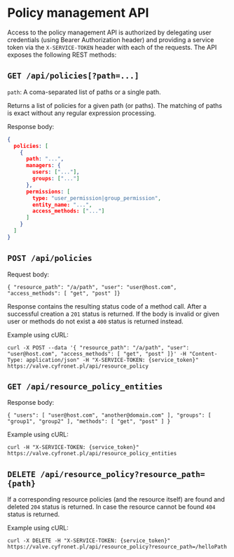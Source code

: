 # Policy management API

Access to the policy management API is authorized by delegating user
credentials (using Bearer Authorization header) and providing a service token
via the `X-SERVICE-TOKEN` header with each of the requests. The API exposes the
following REST methods:

## `GET /api/policies[?path=...]`

`path`: A coma-separated list of paths or a single path.

Returns a list of policies for a given path (or paths). The matching of paths is exact without
any regular expression processing.

Response body:

```json
{
  policies: [
    {
      path: "...",
      managers: {
        users: ["..."],
        groups: ["..."]
      },
      permissions: [
        type: "user_permission|group_permission",
        entity_name: "...",
        access_methods: ["..."]
      ]
    }
  ]
}
```

## `POST /api/policies`

Request body:

```
{ "resource_path": "/a/path", "user": "user@host.com", "access_methods": [ "get", "post" ]}
```

Response contains the resulting status code of a method call. After a successful creation
a `201` status is returned. If the body is invalid or given user or methods do not exist a `400`
status is returned instead.

Example using cURL:

```
curl -X POST --data '{ "resource_path": "/a/path", "user": "user@host.com", "access_methods": [ "get", "post" ]}' -H "Content-Type: application/json" -H "X-SERVICE-TOKEN: {service_token}" https://valve.cyfronet.pl/api/resource_policy
```

## `GET /api/resource_policy_entities`

Response body:

```
{ "users": [ "user@host.com", "another@domain.com" ], "groups": [ "group1", "group2" ], "methods": [ "get", "post" ] }
```

Example using cURL:

```
curl -H "X-SERVICE-TOKEN: {service_token}" https://valve.cyfronet.pl/api/resource_policy_entities
```

## `DELETE /api/resource_policy?resource_path={path}`

If a corresponding resource policies (and the resource itself) are found and deleted `204` status is
returned. In case the resource cannot be found `404` status is returned.

Example using cURL:

```
curl -X DELETE -H "X-SERVICE-TOKEN: {service_token}" https://valve.cyfronet.pl/api/resource_policy?resource_path=/helloPath
```
